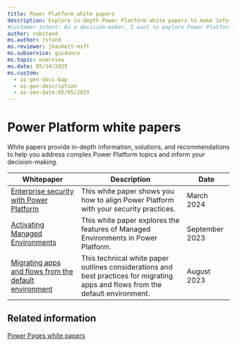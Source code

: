 ```yaml
---
title: Power Platform white papers
description: Explore in-depth Power Platform white papers to make informed decisions about implementation, security, and managed environments.
#customer intent: As a decision-maker, I want to explore Power Platform white papers so that I can make informed decisions about its implementation and use.
author: robstand
ms.author: rstand
ms.reviewer: jhaskett-msft
ms.subservice: guidance
ms.topic: overview
ms.date: 05/14/2025
ms.custom:
  - ai-gen-docs-bap
  - ai-gen-description
  - ai-seo-date:05/05/2025
---
```


# Power Platform white papers

White papers provide in-depth information, solutions, and recommendations to help you address complex Power Platform topics and inform your decision-making.

| Whitepaper | Description | Date |
| --- | --- | --- |
| [Enterprise security with Power Platform](enterprise-security.md) |This white paper shows you how to align Power Platform with your security practices. | March 2024 |
| [Activating Managed Environments](managed-environment-activation.md) |This white paper explores the features of Managed Environments in Power Platform. | September 2023 |
| [Migrating apps and flows from the default environment](migrating-from-default-environment.md) |This technical white paper outlines considerations and best practices for migrating apps and flows from the default environment. | August 2023 |

## Related information

[Power Pages white papers](/power-pages/guidance/white-papers)
